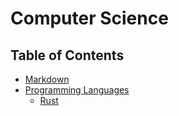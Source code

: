# Computer Science

## Table of Contents
- [Markdown](markdown)
- [Programming Languages](pl)
    - [Rust](pl/rust)